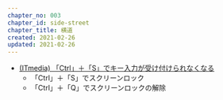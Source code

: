```yaml
---
chapter_no: 003
chapter_id: side-street
chapter_title: 横道
created: 2021-02-26
updated: 2021-02-26
---
```

- [(ITmedia) 「Ctrl」＋「S」でキー入力が受け付けられなくなる](https://www.itmedia.co.jp/help/tips/linux/l0612.html)
  - 「Ctrl」＋「S」でスクリーンロック
  - 「Ctrl」＋「Q」でスクリーンロックの解除
